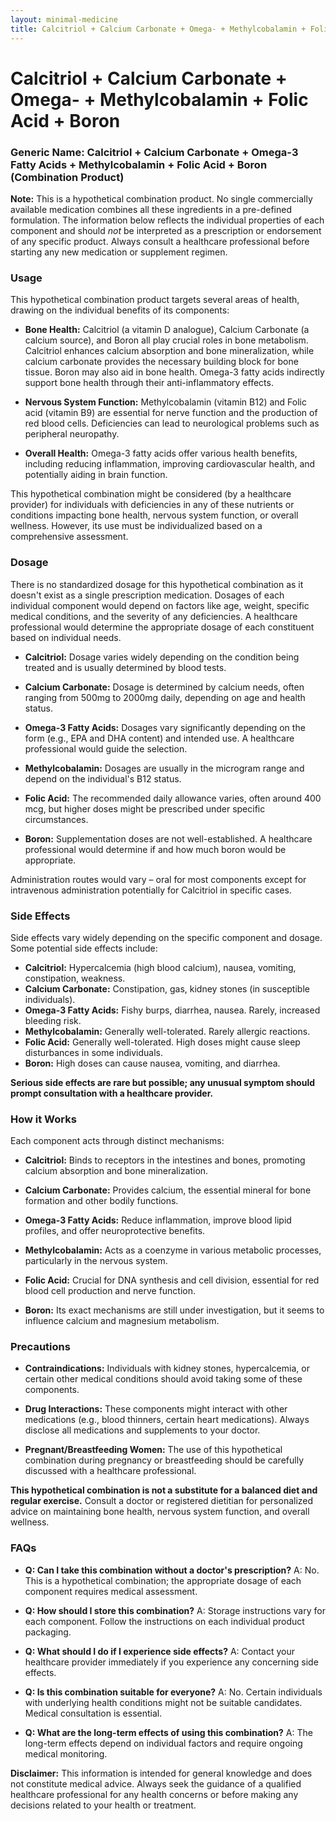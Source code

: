 ```yaml
---
layout: minimal-medicine
title: Calcitriol + Calcium Carbonate + Omega- + Methylcobalamin + Folic Acid + Boron
---
```


# Calcitriol + Calcium Carbonate + Omega- + Methylcobalamin + Folic Acid + Boron
### Generic Name:  Calcitriol + Calcium Carbonate + Omega-3 Fatty Acids + Methylcobalamin + Folic Acid + Boron (Combination Product)


**Note:**  This is a hypothetical combination product.  No single commercially available medication combines all these ingredients in a pre-defined formulation. The information below reflects the individual properties of each component and should *not* be interpreted as a prescription or endorsement of any specific product.  Always consult a healthcare professional before starting any new medication or supplement regimen.


### Usage

This hypothetical combination product targets several areas of health, drawing on the individual benefits of its components:

* **Bone Health:** Calcitriol (a vitamin D analogue), Calcium Carbonate (a calcium source), and Boron all play crucial roles in bone metabolism.  Calcitriol enhances calcium absorption and bone mineralization, while calcium carbonate provides the necessary building block for bone tissue. Boron may also aid in bone health.  Omega-3 fatty acids indirectly support bone health through their anti-inflammatory effects.

* **Nervous System Function:** Methylcobalamin (vitamin B12) and Folic acid (vitamin B9) are essential for nerve function and the production of red blood cells. Deficiencies can lead to neurological problems such as peripheral neuropathy.

* **Overall Health:** Omega-3 fatty acids offer various health benefits, including reducing inflammation, improving cardiovascular health, and potentially aiding in brain function.


This hypothetical combination might be considered (by a healthcare provider) for individuals with deficiencies in any of these nutrients or conditions impacting bone health, nervous system function, or overall wellness.  However, its use must be individualized based on a comprehensive assessment.


### Dosage

There is no standardized dosage for this hypothetical combination as it doesn't exist as a single prescription medication.  Dosages of each individual component would depend on factors like age, weight, specific medical conditions, and the severity of any deficiencies.  A healthcare professional would determine the appropriate dosage of each constituent based on individual needs.


* **Calcitriol:**  Dosage varies widely depending on the condition being treated and is usually determined by blood tests.

* **Calcium Carbonate:** Dosage is determined by calcium needs, often ranging from 500mg to 2000mg daily, depending on age and health status.

* **Omega-3 Fatty Acids:**  Dosages vary significantly depending on the form (e.g., EPA and DHA content) and intended use.  A healthcare professional would guide the selection.

* **Methylcobalamin:** Dosages are usually in the microgram range and depend on the individual's B12 status.

* **Folic Acid:**  The recommended daily allowance varies, often around 400 mcg, but higher doses might be prescribed under specific circumstances.

* **Boron:**  Supplementation doses are not well-established.  A healthcare professional would determine if and how much boron would be appropriate.


Administration routes would vary – oral for most components except for intravenous administration potentially for Calcitriol in specific cases.


### Side Effects

Side effects vary widely depending on the specific component and dosage. Some potential side effects include:


* **Calcitriol:** Hypercalcemia (high blood calcium), nausea, vomiting, constipation, weakness.
* **Calcium Carbonate:** Constipation, gas, kidney stones (in susceptible individuals).
* **Omega-3 Fatty Acids:**  Fishy burps, diarrhea, nausea.  Rarely, increased bleeding risk.
* **Methylcobalamin:**  Generally well-tolerated.  Rarely allergic reactions.
* **Folic Acid:**  Generally well-tolerated. High doses might cause sleep disturbances in some individuals.
* **Boron:**  High doses can cause nausea, vomiting, and diarrhea.


**Serious side effects are rare but possible; any unusual symptom should prompt consultation with a healthcare provider.**


### How it Works

Each component acts through distinct mechanisms:

* **Calcitriol:** Binds to receptors in the intestines and bones, promoting calcium absorption and bone mineralization.

* **Calcium Carbonate:** Provides calcium, the essential mineral for bone formation and other bodily functions.

* **Omega-3 Fatty Acids:** Reduce inflammation, improve blood lipid profiles, and offer neuroprotective benefits.

* **Methylcobalamin:** Acts as a coenzyme in various metabolic processes, particularly in the nervous system.

* **Folic Acid:** Crucial for DNA synthesis and cell division, essential for red blood cell production and nerve function.

* **Boron:** Its exact mechanisms are still under investigation, but it seems to influence calcium and magnesium metabolism.


### Precautions

* **Contraindications:**  Individuals with kidney stones, hypercalcemia, or certain other medical conditions should avoid taking some of these components.

* **Drug Interactions:**  These components might interact with other medications (e.g., blood thinners, certain heart medications).  Always disclose all medications and supplements to your doctor.

* **Pregnant/Breastfeeding Women:**  The use of this hypothetical combination during pregnancy or breastfeeding should be carefully discussed with a healthcare professional.


**This hypothetical combination is not a substitute for a balanced diet and regular exercise.**  Consult a doctor or registered dietitian for personalized advice on maintaining bone health, nervous system function, and overall wellness.


### FAQs


* **Q: Can I take this combination without a doctor's prescription?**  A: No.  This is a hypothetical combination; the appropriate dosage of each component requires medical assessment.

* **Q: How should I store this combination?** A: Storage instructions vary for each component.  Follow the instructions on each individual product packaging.

* **Q: What should I do if I experience side effects?**  A: Contact your healthcare provider immediately if you experience any concerning side effects.

* **Q: Is this combination suitable for everyone?** A: No.  Certain individuals with underlying health conditions might not be suitable candidates. Medical consultation is essential.

* **Q:  What are the long-term effects of using this combination?** A: The long-term effects depend on individual factors and require ongoing medical monitoring.


**Disclaimer:**  This information is intended for general knowledge and does not constitute medical advice.  Always seek the guidance of a qualified healthcare professional for any health concerns or before making any decisions related to your health or treatment.
